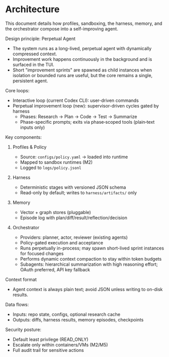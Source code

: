 # Architecture

This document details how profiles, sandboxing, the harness, memory, and the orchestrator compose into a self-improving agent.

Design principle: Perpetual Agent
- The system runs as a long-lived, perpetual agent with dynamically compressed context.
- Improvement work happens continuously in the background and is surfaced in the TUI.
- Short "improvement sprints" are spawned as child instances when isolation or bounded runs are useful, but the core remains a single, persistent agent.

Core loops:
- Interactive loop (current Codex CLI): user-driven commands
- Perpetual improvement loop (new): supervisor-driven cycles gated by harness
  - Phases: Research → Plan → Code → Test → Summarize
  - Phase-specific prompts; exits via phase‑scoped tools (plain‑text inputs only)

Key components:
1) Profiles & Policy
   - Source: `configs/policy.yaml` → loaded into runtime
   - Mapped to sandbox runtimes (M2)
   - Logged to `logs/policy.jsonl`

2) Harness
   - Deterministic stages with versioned JSON schema
   - Read-only by default; writes to `harness/artifacts/` only

3) Memory
   - Vector + graph stores (pluggable)
   - Episode log with plan/diff/result/reflection/decision

4) Orchestrator
   - Providers: planner, actor, reviewer (existing agents)
   - Policy-gated execution and acceptance
   - Runs perpetually in-process; may spawn short-lived sprint instances for focused changes
   - Performs dynamic context compaction to stay within token budgets
   - Subagents: hierarchical summarization with high reasoning effort; OAuth preferred, API key fallback

Context format
- Agent context is always plain text; avoid JSON unless writing to on-disk results.

Data flows:
- Inputs: repo state, configs, optional research cache
- Outputs: diffs, harness results, memory episodes, checkpoints

Security posture:
- Default least privilege (READ_ONLY)
- Escalate only within containers/VMs (M2/M5)
- Full audit trail for sensitive actions

